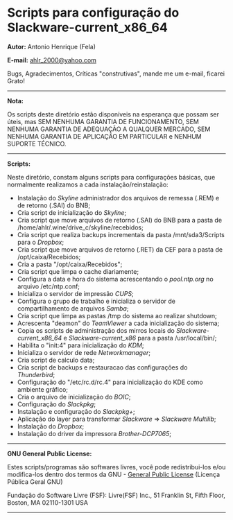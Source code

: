 **Scripts para configuração do Slackware-current_x86_64**
=================================================

**Autor:** Antonio Henrique (Fela)

**E-mail:** ahlr_2000@yahoo.com

Bugs, Agradecimentos, Críticas "construtivas", mande me um e-mail, ficarei Grato!

----------

**Nota:**

Os scripts deste diretório estão disponíveis na esperança que possam ser úteis, mas SEM NENHUMA GARANTIA DE FUNCIONAMENTO, SEM NENHUMA GARANTIA DE ADEQUAÇÃO A QUALQUER MERCADO, SEM NENHUMA GARANTIA DE APLICAÇÃO EM PARTICULAR e NENHUM SUPORTE TÉCNICO.

----------

**Scripts:**

Neste diretório, constam alguns scripts para configurações básicas, que normalmente realizamos a cada instalação/reinstalação:
 
- Instalação do *Skyline* administrador dos arquivos de remessa (.REM) e de  retorno (.SAI) do BNB;
- Cria script de inicialização do *Skyline*; 
- Cria script que move arquivos de retorno (.SAI) do BNB para a pasta de /home/ahlr/.wine/drive_c/skyline/recebidos;
- Cria script que realiza backups incrementais da pasta /mnt/sda3/Scripts para o *Dropbox*;
- Cria script que move arquivos de retorno (.RET) da CEF para a pasta de /opt/caixa/Recebidos;
- Cria a pasta "/opt/caixa/Recebidos";
- Cria script que limpa o cache diariamente;
- Configura a data e hora do sistema acrescentando o *pool.ntp.org*  no arquivo /etc/ntp.conf;
- Inicializa o servidor de impressão *CUPS*;
- Configura o grupo de trabalho e inicializa o servidor de compartilhamento de arquivos *Samba*;
- Cria script que limpa as pastas /tmp do sistema ao realizar shutdown;
- Acrescenta "deamon" do *TeamViewer* a cada inicialização do sistema;
- Copia os scripts de administração dos mirros locais do *Slackware-current_x86_64* e *Slackware-current_x86* para a pasta /usr/local/bin/;
- Habilita o "init:4" para inicialização do *KDM*;
- Inicializa o servidor de rede *Networkmanager*;
- Cria script de calculo data;
- Cria script de backups e restauracao das configurações do *Thunderbird*;
- Configuração do "/etc/rc.d/rc.4" para inicialização do KDE como ambiente gráfico;
- Cria o arquivo de inicialização do *BOIC*;
- Configuração do *Slackpkg*;
- Instalação e configuração do *Slackpkg+*;
- Aplicação do layer para transformar *Slackware* => *Slackware Multilib*;
- Instalação do *Dropbox*;
- Instalação do driver da impressora *Brother-DCP7065*;



----------

**GNU General Public License:**

Estes scripts/programas são softwares livres, você pode redistribui-los e/ou modifica-los dentro dos termos da GNU - [General Public License](https://pt.wikipedia.org/wiki/GNU_General_Public_License) (Licença Pública Geral GNU)

Fundação do Software Livre (FSF): Livre(FSF) Inc., 51 Franklin St, Fifth Floor, Boston, MA 02110-1301 USA

----------